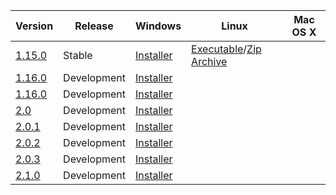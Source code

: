 

Version | Release | Windows | Linux | Mac OS X
------------ | ------------ | ------------- | ------------- | -------------
[1.15.0](/release_notes/v1.15.0.md) | Stable | [Installer](http://update.mapsurfernet.com/windows/1.15/MapSurfer.NET-1.15-setup_win.exe) |  [Executable](http://update.mapsurfernet.com/linux/2.0/MapSurfer.NET-2.0-setup_linux.exe)/[Zip Archive](http://update.mapsurfernet.com/linux/2.0/MapSurfer.NET-2.0_linux.zip) |
[1.16.0](/release_notes/v1.16.0.md) | Development | [Installer](http://update.mapsurfernet.com/windows/1.16/MapSurfer.NET-1.16-setup_win.exe) |
[1.16.0](/release_notes/v1.16.2.md) | Development | [Installer](http://update.mapsurfernet.com/windows/1.16.2/MapSurfer.NET-1.16.2-setup_win.exe) |
[2.0](/release_notes/v2.0.md) | Development | [Installer](http://update.mapsurfernet.com/windows/2.0/MapSurfer.NET-2.0-setup_win.exe) |
[2.0.1](/release_notes/v2.0.1.md) | Development | [Installer](http://update.mapsurfernet.com/windows/2.0.1/MapSurfer.NET-2.0.1-setup_win.exe) |
[2.0.2](/release_notes/v2.0.2.md) | Development | [Installer](http://update.mapsurfernet.com/windows/2.0.2/MapSurfer.NET-2.0.2-setup_win.exe) |
[2.0.3](/release_notes/v2.0.3.md) | Development | [Installer](http://update.mapsurfernet.com/windows/2.0.3/MapSurfer.NET-2.0.3-setup_win.exe) |
[2.1.0](/release_notes/v2.1.0.md) | Development | [Installer](http://update.mapsurfernet.com/windows/2.1/MapSurfer.NET-2.1-setup_win.exe) |
